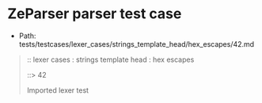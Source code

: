 # ZeParser parser test case

- Path: tests/testcases/lexer_cases/strings_template_head/hex_escapes/42.md

> :: lexer cases : strings template head : hex escapes
>
> ::> 42
>
> Imported lexer test
>
> <template head> incomplete hex at eol/eof

## FAIL

## Input

`````js
`\xB
`````

## Output

_Note: the whole output block is auto-generated. Manual changes will be overwritten!_

Below follow outputs in four parsing modes: sloppy mode, strict mode script goal, module goal, web compat mode (always sloppy).

Note that the output parts are auto-generated by the test runner to reflect actual result.

### Sloppy mode

Parsed with script goal and as if the code did not start with strict mode header.

`````
throws: Tokenizer error!
    Not enough of input left to create valid hex escape

`\xB
^------- error
`````

### Strict mode

Parsed with script goal but as if it was starting with `"use strict"` at the top.

_Output same as sloppy mode._

### Module goal

Parsed with the module goal.

_Output same as sloppy mode._

### Web compat mode

Parsed in sloppy script mode but with the web compat flag enabled.

_Output same as sloppy mode._
